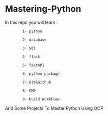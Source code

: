 # Mastering-Python

In this repo you will learn : 
  
            1- python 
            
            2- database
            
            3- SQl 
            
            4- flask 
            
            5- fastAPI 

            6- python package 

            7- Git&Github 

            8- CMD

            9- build WorkFlow 

            



And Some Projects To Master Python Using OOP 

